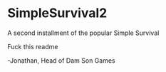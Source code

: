 # SimpleSurvival2
A second installment of the popular Simple Survival

Fuck this readme

-Jonathan, Head of Dam Son Games
